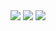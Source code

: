 <div style="position:relative; margin:auto;text-align:center; width:100%;">
  <img src="https://user-images.githubusercontent.com/23408500/28249307-aa03ed72-6a53-11e7-93dc-cfc5acc509cc.png"/>
  <img src="https://user-images.githubusercontent.com/23408500/28249347-5d3bc9e6-6a54-11e7-8a4d-5d4ac84ab00e.png"/>
  <img src="https://user-images.githubusercontent.com/23408500/28249321-de19219a-6a53-11e7-9100-63500d2f0b58.png"/>
</div>
